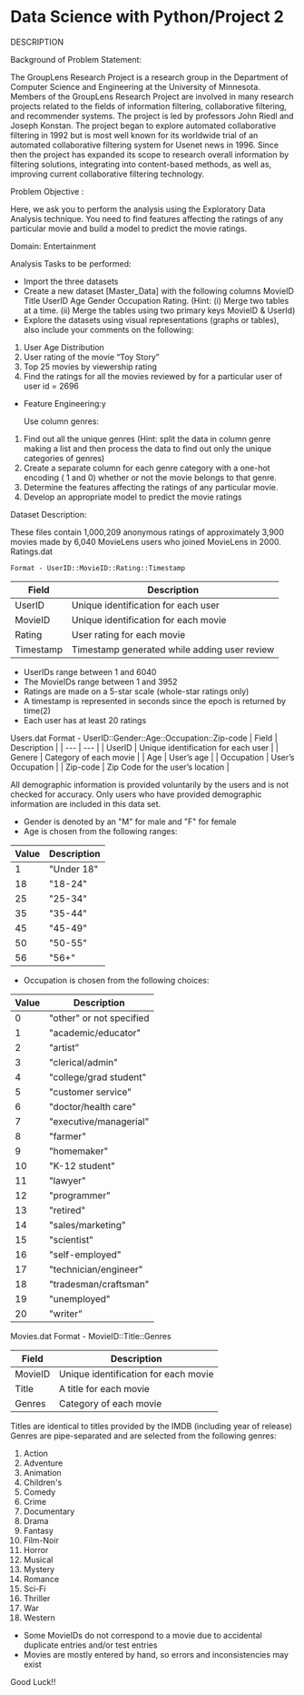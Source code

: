 # Data Science with Python/Project 2

DESCRIPTION

Background of Problem Statement:

The GroupLens Research Project is a research group in the Department of Computer Science and Engineering at the University of Minnesota. Members of the GroupLens Research Project are involved in many research projects related to the fields of information filtering, collaborative filtering, and recommender systems. The project is led by professors John Riedl and Joseph Konstan. The project began to explore automated collaborative filtering in 1992 but is most well known for its worldwide trial of an automated collaborative filtering system for Usenet news in 1996. Since then the project has expanded its scope to research overall information by filtering solutions, integrating into content-based methods, as well as, improving current collaborative filtering technology.

Problem Objective :

Here, we ask you to perform the analysis using the Exploratory Data Analysis technique. You need to find features affecting the ratings of any particular movie and build a model to predict the movie ratings.

Domain: Entertainment

Analysis Tasks to be performed:

-	Import the three datasets
-	Create a new dataset [Master_Data] with the following columns MovieID Title UserID Age Gender Occupation Rating. (Hint: (i) Merge two tables at a time. (ii) Merge the tables using two primary keys MovieID & UserId)
-	Explore the datasets using visual representations (graphs or tables), also include your comments on the following:

   1.	User Age Distribution
   2.	User rating of the movie “Toy Story”
   3.	Top 25 movies by viewership rating
   4.	Find the ratings for all the movies reviewed by for a particular user of user id = 2696
  
 -	Feature Engineering:y
   
     Use column genres:
  
   1.	Find out all the unique genres (Hint: split the data in column genre making a list and then process the data to find out only the unique categories of genres)
   2.	Create a separate column for each genre category with a one-hot encoding ( 1 and 0) whether or not the movie belongs to that genre. 
   3.	Determine the features affecting the ratings of any particular movie.
   4.	Develop an appropriate model to predict the movie ratings

Dataset Description:

These files contain 1,000,209 anonymous ratings of approximately 3,900 movies made by 6,040 MovieLens users who joined MovieLens in 2000.
Ratings.dat

    Format - UserID::MovieID::Rating::Timestamp


| Field 	|        Description |
| --- | --- |
| UserID 	|      Unique identification for each user |
| MovieID 	|      Unique identification for each movie |
| Rating 	|      User rating for each movie |
| Timestamp 	|    Timestamp generated while adding user review |


- UserIDs range between 1 and 6040 
- The MovieIDs range between 1 and 3952
- Ratings are made on a 5-star scale (whole-star ratings only)
- A timestamp is represented in seconds since the epoch is returned by time(2)
- Each user has at least 20 ratings
 

Users.dat
Format -  UserID::Gender::Age::Occupation::Zip-code
| Field 	|            Description |
| --- | --- |
| UserID 	|          Unique identification for each user |
| Genere 	|          Category of each movie |
| Age 	|              User’s age |
| Occupation 	|      User’s Occupation |
| Zip-code 	|        Zip Code for the user’s location |



All demographic information is provided voluntarily by the users and is not checked for accuracy. Only users who have provided demographic information are included in this data set.

- Gender is denoted by an "M" for male and "F" for female
- Age is chosen from the following ranges:
 
| Value 	|    Description |
| --- | --- |
| 1 	|       "Under 18" |
| 18 	|     "18-24" |
| 25 	|     "25-34" |
| 35 	|     "35-44" |
| 45 	|     "45-49" |
| 50 	|     "50-55" |
| 56 	|     "56+" |
 

- Occupation is chosen from the following choices:

| Value 	|      Description |
| --- | --- |
| 0 	|         "other" or not specified |
| 1 	|         "academic/educator" |
| 2 	|         "artist” |
| 3 	|         "clerical/admin" |
| 4 	|         "college/grad student" |
| 5 	|         "customer service" |
| 6 	|         "doctor/health care" |
| 7 	|         "executive/managerial" |
| 8 	|         "farmer" |
| 9 	|         "homemaker" |
| 10 	|       "K-12 student" |
| 11 	|       "lawyer" |
| 12 	|       "programmer" |
| 13 	|       "retired" |
| 14 	|       "sales/marketing" |
| 15 	|       "scientist" |
| 16 	|       "self-employed" |
| 17 	|       "technician/engineer" |
| 18 	|       "tradesman/craftsman" |
| 19 	|       "unemployed" |
| 20 	|       "writer” |

Movies.dat
Format - MovieID::Title::Genres

| Field 	|           Description |
| --- | --- |
| MovieID 	|         Unique identification for each movie |
| Title 	|           A title for each movie |
| Genres 	|         Category of each movie |


Titles are identical to titles provided by the IMDB (including year of release)
Genres are pipe-separated and are selected from the following genres:
1. Action
2. Adventure
3. Animation
4. Children's
5. Comedy
6. Crime
7. Documentary
8. Drama
9. Fantasy
10. Film-Noir
11. Horror
12. Musical
13. Mystery
14. Romance
15. Sci-Fi
16. Thriller
17. War
18. Western

- Some MovieIDs do not correspond to a movie due to accidental duplicate entries and/or test entries
- Movies are mostly entered by hand, so errors and inconsistencies may exist

Good Luck!!
 
